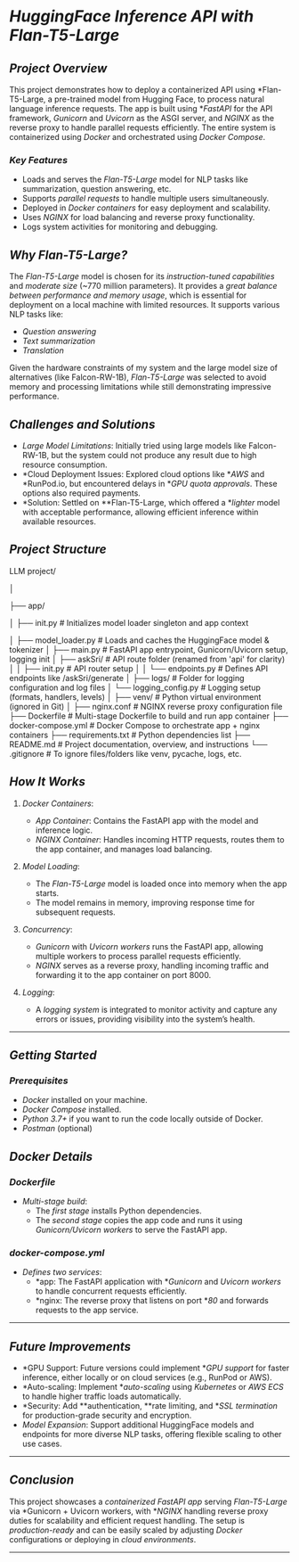 # *HuggingFace Inference API with Flan-T5-Large*

## *Project Overview*

This project demonstrates how to deploy a containerized API using *Flan-T5-Large, a pre-trained model from Hugging Face, to process natural language inference requests. The app is built using **FastAPI* for the API framework, *Gunicorn* and *Uvicorn* as the ASGI server, and *NGINX* as the reverse proxy to handle parallel requests efficiently. The entire system is containerized using *Docker* and orchestrated using *Docker Compose*.

### *Key Features*
- Loads and serves the *Flan-T5-Large* model for NLP tasks like summarization, question answering, etc.
- Supports *parallel requests* to handle multiple users simultaneously.
- Deployed in *Docker containers* for easy deployment and scalability.
- Uses *NGINX* for load balancing and reverse proxy functionality.
- Logs system activities for monitoring and debugging.

## *Why Flan-T5-Large?*

The *Flan-T5-Large* model is chosen for its *instruction-tuned capabilities* and *moderate size* (~770 million parameters). It provides a *great balance between performance and memory usage*, which is essential for deployment on a local machine with limited resources. It supports various NLP tasks like:
- *Question answering*
- *Text summarization*
- *Translation*
  
Given the hardware constraints of my system and the large model size of alternatives (like Falcon-RW-1B), *Flan-T5-Large* was selected to avoid memory and processing limitations while still demonstrating impressive performance.

## *Challenges and Solutions*
- *Large Model Limitations*: Initially tried using large models like Falcon-RW-1B, but the system could not produce any result due to high resource consumption.  
- *Cloud Deployment Issues: Explored cloud options like **AWS* and *RunPod.io, but encountered delays in **GPU quota approvals*. These options also required payments.
- *Solution: Settled on **Flan-T5-Large, which offered a **lighter* model with acceptable performance, allowing efficient inference within available resources.

## *Project Structure*
LLM project/


│


├── app/


│ ├── init.py # Initializes model loader singleton and app context


│ ├── model_loader.py # Loads and caches the HuggingFace model & tokenizer
│ ├── main.py # FastAPI app entrypoint, Gunicorn/Uvicorn setup, logging init
│ ├── askSri/ # API route folder (renamed from 'api' for clarity)
│ │ ├── init.py # API router setup
│ │ └── endpoints.py # Defines API endpoints like /askSri/generate
│
├── logs/ # Folder for logging configuration and log files
│ └── logging_config.py # Logging setup (formats, handlers, levels)
│
├── venv/ # Python virtual environment (ignored in Git)
│
├── nginx.conf # NGINX reverse proxy configuration file
├── Dockerfile # Multi-stage Dockerfile to build and run app container
├── docker-compose.yml # Docker Compose to orchestrate app + nginx containers
├── requirements.txt # Python dependencies list
├── README.md # Project documentation, overview, and instructions
└── .gitignore # To ignore files/folders like venv, pycache, logs, etc.


## *How It Works*

1. *Docker Containers*:
   - *App Container*: Contains the FastAPI app with the model and inference logic.
   - *NGINX Container*: Handles incoming HTTP requests, routes them to the app container, and manages load balancing.

2. *Model Loading*:
   - The *Flan-T5-Large* model is loaded once into memory when the app starts.
   - The model remains in memory, improving response time for subsequent requests.
   
3. *Concurrency*:
   - *Gunicorn* with *Uvicorn workers* runs the FastAPI app, allowing multiple workers to process parallel requests efficiently.
   - *NGINX* serves as a reverse proxy, handling incoming traffic and forwarding it to the app container on port 8000.

4. *Logging*:
   - A *logging system* is integrated to monitor activity and capture any errors or issues, providing visibility into the system’s health.

---

## *Getting Started*

### *Prerequisites*

- *Docker* installed on your machine.
- *Docker Compose* installed.
- *Python 3.7+* if you want to run the code locally outside of Docker.
- *Postman* (optional)

## *Docker Details*

### *Dockerfile*
- *Multi-stage build*:
  - The *first stage* installs Python dependencies.
  - The *second stage* copies the app code and runs it using *Gunicorn/Uvicorn workers* to serve the FastAPI app.

### *docker-compose.yml*
- *Defines two services*:
  - *app: The FastAPI application with **Gunicorn* and *Uvicorn workers* to handle concurrent requests efficiently.
  - *nginx: The reverse proxy that listens on port **80* and forwards requests to the app service.

---

## *Future Improvements*

- *GPU Support: Future versions could implement **GPU support* for faster inference, either locally or on cloud services (e.g., RunPod or AWS).
- *Auto-scaling: Implement **auto-scaling* using *Kubernetes* or *AWS ECS* to handle higher traffic loads automatically.
- *Security: Add **authentication, **rate limiting, and **SSL termination* for production-grade security and encryption.
- *Model Expansion*: Support additional HuggingFace models and endpoints for more diverse NLP tasks, offering flexible scaling to other use cases.

---

## *Conclusion*

This project showcases a *containerized FastAPI app* serving *Flan-T5-Large* via *Gunicorn + Uvicorn workers, with **NGINX* handling reverse proxy duties for scalability and efficient request handling. The setup is *production-ready* and can be easily scaled by adjusting *Docker* configurations or deploying in *cloud environments*.

---
